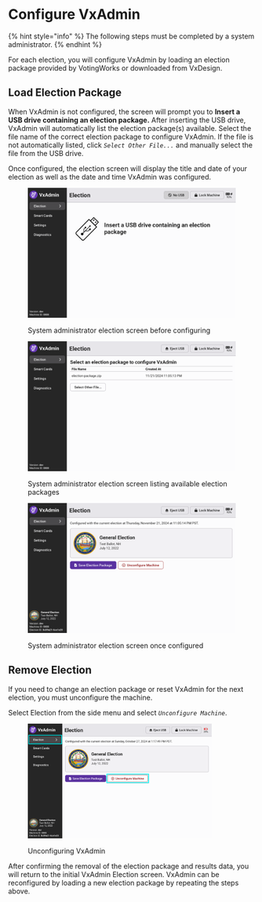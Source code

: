 # Configure VxAdmin

{% hint style="info" %}
The following steps must be completed by a system administrator.
{% endhint %}

For each election, you will configure VxAdmin by loading an election package provided by VotingWorks or downloaded from VxDesign.&#x20;

## Load Election Package

When VxAdmin is not configured, the screen will prompt you to **Insert a** **USB drive containing an election package.** After inserting the USB drive, VxAdmin will automatically list the election package(s) available. Select the file name of the correct election package to configure VxAdmin. If the file is not automatically listed, click _`Select Other File...`_ and manually select the file from the USB drive.&#x20;

Once configured, the election screen will display the title and date of your election as well as the date and time VxAdmin was configured.

<div>

<figure><img src="../.gitbook/assets/election-screen-unconfigured (2).png" alt=""><figcaption><p>System administrator election screen before configuring</p></figcaption></figure>

 

<figure><img src="../.gitbook/assets/election-screen-select-election-package (1).png" alt=""><figcaption><p>System administrator election screen listing available election packages</p></figcaption></figure>

 

<figure><img src="../.gitbook/assets/election-screen-configured (2).png" alt=""><figcaption><p>System administrator election screen once configured</p></figcaption></figure>

</div>

## Remove Election

If you need to change an election package or reset VxAdmin for the next election, you must unconfigure the machine.

Select Election from the side menu and select _`Unconfigure Machine`_.

<figure><img src="../.gitbook/assets/election-screen-configured-highlighted (2).png" alt="" width="375"><figcaption><p>Unconfiguring VxAdmin</p></figcaption></figure>

After confirming the removal of the election package and results data, you will return to the initial VxAdmin Election screen. VxAdmin can be reconfigured by loading a new election package by repeating the steps above.
